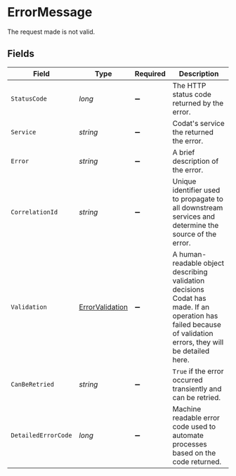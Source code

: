 # ErrorMessage

The request made is not valid.


## Fields

| Field                                                                                                                                                        | Type                                                                                                                                                         | Required                                                                                                                                                     | Description                                                                                                                                                  |
| ------------------------------------------------------------------------------------------------------------------------------------------------------------ | ------------------------------------------------------------------------------------------------------------------------------------------------------------ | ------------------------------------------------------------------------------------------------------------------------------------------------------------ | ------------------------------------------------------------------------------------------------------------------------------------------------------------ |
| `StatusCode`                                                                                                                                                 | *long*                                                                                                                                                       | :heavy_minus_sign:                                                                                                                                           | The HTTP status code returned by the error.                                                                                                                  |
| `Service`                                                                                                                                                    | *string*                                                                                                                                                     | :heavy_minus_sign:                                                                                                                                           | Codat's service the returned the error.                                                                                                                      |
| `Error`                                                                                                                                                      | *string*                                                                                                                                                     | :heavy_minus_sign:                                                                                                                                           | A brief description of the error.                                                                                                                            |
| `CorrelationId`                                                                                                                                              | *string*                                                                                                                                                     | :heavy_minus_sign:                                                                                                                                           | Unique identifier used to propagate to all downstream services and determine the source of the error.                                                        |
| `Validation`                                                                                                                                                 | [ErrorValidation](../../Models/Shared/ErrorValidation.md)                                                                                                    | :heavy_minus_sign:                                                                                                                                           | A human-readable object describing validation decisions Codat has made. If an operation has failed because of validation errors, they will be detailed here. |
| `CanBeRetried`                                                                                                                                               | *string*                                                                                                                                                     | :heavy_minus_sign:                                                                                                                                           | `True` if the error occurred transiently and can be retried.                                                                                                 |
| `DetailedErrorCode`                                                                                                                                          | *long*                                                                                                                                                       | :heavy_minus_sign:                                                                                                                                           | Machine readable error code used to automate processes based on the code returned.                                                                           |